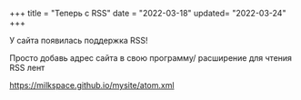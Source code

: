 +++
title = "Теперь с RSS"
date = "2022-03-18"
updated= "2022-03-24"
+++

У сайта появилась поддержка RSS!

Просто добавь адрес сайта в свою программу/ расширение для чтения RSS лент

https://milkspace.github.io/mysite/atom.xml

